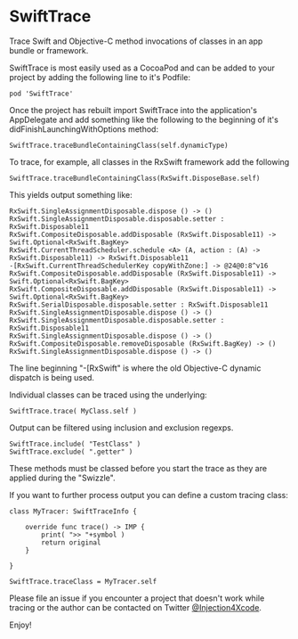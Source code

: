 # SwiftTrace

Trace Swift and Objective-C method invocations of classes in an app bundle or framework.

SwiftTrace is most easily used as a CocoaPod and can be added to your project by adding the
following line to it's Podfile:

    pod 'SwiftTrace'

Once the project has rebuilt import SwiftTrace into the application's AppDelegate and add something like
the following to the beginning of it's didFinishLaunchingWithOptions method:

    SwiftTrace.traceBundleContainingClass(self.dynamicType)

To trace, for example, all classes in the RxSwift framework add the following

    SwiftTrace.traceBundleContainingClass(RxSwift.DisposeBase.self)

This yields output something like:

    RxSwift.SingleAssignmentDisposable.dispose () -> ()
    RxSwift.SingleAssignmentDisposable.disposable.setter : RxSwift.Disposable11
    RxSwift.CompositeDisposable.addDisposable (RxSwift.Disposable11) -> Swift.Optional<RxSwift.BagKey>
    RxSwift.CurrentThreadScheduler.schedule <A> (A, action : (A) -> RxSwift.Disposable11) -> RxSwift.Disposable11
    -[RxSwift.CurrentThreadSchedulerKey copyWithZone:] -> @24@0:8^v16
    RxSwift.CompositeDisposable.addDisposable (RxSwift.Disposable11) -> Swift.Optional<RxSwift.BagKey>
    RxSwift.CompositeDisposable.addDisposable (RxSwift.Disposable11) -> Swift.Optional<RxSwift.BagKey>
    RxSwift.SerialDisposable.disposable.setter : RxSwift.Disposable11
    RxSwift.SingleAssignmentDisposable.dispose () -> ()
    RxSwift.SingleAssignmentDisposable.disposable.setter : RxSwift.Disposable11
    RxSwift.SingleAssignmentDisposable.dispose () -> ()
    RxSwift.CompositeDisposable.removeDisposable (RxSwift.BagKey) -> ()
    RxSwift.SingleAssignmentDisposable.dispose () -> ()

The line beginning "-[RxSwift" is where the old Objective-C dynamic dispatch is being used.

Individual classes can be traced using the underlying:

    SwiftTrace.trace( MyClass.self )

Output can be filtered using inclusion and exclusion regexps. 

    SwiftTrace.include( "TestClass" )
    SwiftTrace.exclude( ".getter" )

These methods must be classed before you start the trace as they are applied during the "Swizzle".

If you want to further process output you can define a custom tracing class:

    class MyTracer: SwiftTraceInfo {

        override func trace() -> IMP {
            print( ">> "+symbol )
            return original
        }
        
    }
    
    SwiftTrace.traceClass = MyTracer.self

Please file an issue if you encounter a project that doesn't work while tracing or
the author can be contacted on Twitter [@Injection4Xcode](https://twitter.com/@Injection4Xcode).

Enjoy!
